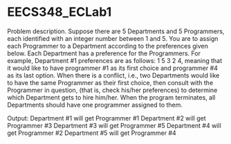 # EECS348_ECLab1
Problem description. Suppose there are 5 Departments and 5 Programmers, each identified with an integer number between 1 and 5. You are to assign each Programmer to a Department according to the preferences given below. Each Department has a preference for the Programmers. For example, Department #1 preferences are as follows: 1 5 3 2 4, meaning that it would like to have programmer #1 as its first choice and programmer #4 as its last option. When there is a conflict, i.e., two Departments would like to have the same Programmer as their first choice, then consult with the Programmer in question, (that is, check his/her preferences) to determine which Department gets to hire him/her. When the program terminates, all Departments should have one programmer assigned to them.

Output:
Department #1 will get Programmer #1
Department #2 will get Programmer #3
Department #3 will get Programmer #5
Department #4 will get Programmer #2
Department #5 will get Programmer #4
